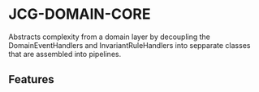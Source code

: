 # JCG-DOMAIN-CORE

Abstracts complexity from a domain layer by decoupling the DomainEventHandlers and
InvariantRuleHandlers into sepparate classes that are assembled into pipelines.

## Features
